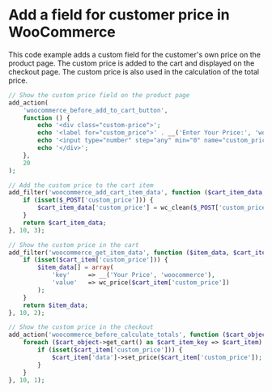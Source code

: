 # Add a field for customer price in WooCommerce

This code example adds a custom field for the customer's own price on the product page. The custom price is added to the cart and displayed on the checkout page. The custom price is also used in the calculation of the total price.

```php
// Show the custom price field on the product page
add_action(
    'woocommerce_before_add_to_cart_button',
    function () {
        echo '<div class="custom-price">';
        echo '<label for="custom_price">' . __('Enter Your Price:', 'woocommerce') . '</label>';
        echo '<input type="number" step="any" min="0" name="custom_price" id="custom_price" value="' . esc_attr(isset($_POST['custom_price']) ? $_POST['custom_price'] : '') . '" />';
        echo '</div>';
    },
    20
);

// Add the custom price to the cart item
add_filter('woocommerce_add_cart_item_data', function ($cart_item_data, $product_id, $variation_id) {
    if (isset($_POST['custom_price'])) {
        $cart_item_data['custom_price'] = wc_clean($_POST['custom_price']);
    }
    return $cart_item_data;
}, 10, 3);

// Show the custom price in the cart
add_filter('woocommerce_get_item_data', function ($item_data, $cart_item) {
    if (isset($cart_item['custom_price'])) {
        $item_data[] = array(
            'key'     => __('Your Price', 'woocommerce'),
            'value'   => wc_price($cart_item['custom_price'])
        );
    }
    return $item_data;
}, 10, 2);

// Show the custom price in the checkout
add_action('woocommerce_before_calculate_totals', function ($cart_object) {
    foreach ($cart_object->get_cart() as $cart_item_key => $cart_item) {
        if (isset($cart_item['custom_price'])) {
            $cart_item['data']->set_price($cart_item['custom_price']);
        }
    }
}, 10, 1);
```